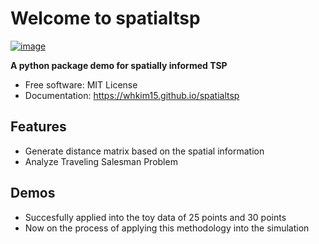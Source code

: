 # Welcome to spatialtsp


[![image](https://img.shields.io/pypi/v/spatialtsp.svg)](https://pypi.python.org/pypi/spatialtsp)


**A python package demo for spatially informed TSP**


-   Free software: MIT License
-   Documentation: <https://whkim15.github.io/spatialtsp>
    

## Features

-   Generate distance matrix based on the spatial information
-   Analyze Traveling Salesman Problem


## Demos
-   Succesfully applied into the toy data of 25 points and 30 points
-   Now on the process of applying this methodology into the simulation